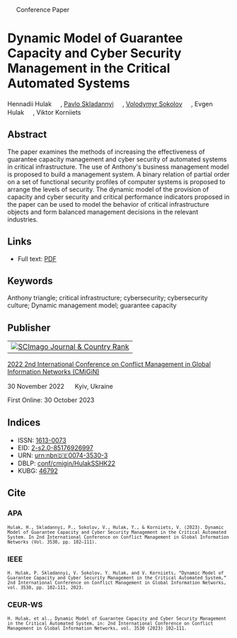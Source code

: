 <img src="/icons/unlock.svg" width="16" height="16"> Conference Paper

# Dynamic Model of Guarantee Capacity and Cyber Security Management in the Critical Automated Systems

Hennadii Hulak <a href="https://orcid.org/0000-0001-9131-9233" target="_blank"><img src="/icons/orcid.svg" width="16" height="16"></a>,
<a href="/">Pavlo Skladannyi</a> <a href="https://orcid.org/0000-0002-7775-6039" target="_blank"><img src="/icons/orcid.svg" width="16" height="16"></a>,
<a href="https://volodymyr-sokolov.github.io/">Volodymyr Sokolov</a> <a href="https://orcid.org/0000-0002-9349-7946" target="_blank"><img src="/icons/orcid.svg" width="16" height="16"></a>,
Evgen Hulak <a href="https://orcid.org/0000-0003-4984-686X" target="_blank"><img src="/icons/orcid.svg" width="16" height="16"></a>,
Viktor Korniiets <a href="https://orcid.org/0000-0002-4967-8395" target="_blank"><img src="/icons/orcid.svg" width="16" height="16"></a>

## Abstract

The paper examines the methods of increasing the effectiveness of guarantee capacity management and cyber security of automated systems in critical infrastructure. The use of Anthony's business management model is proposed to build a management system. A binary relation of partial order on a set of functional security profiles of computer systems is proposed to arrange the levels of security. The dynamic model of the provision of capacity and cyber security and critical performance indicators proposed in the paper can be used to model the behavior of critical infrastructure objects and form balanced management decisions in the relevant industries.

## Links

* Full text: [PDF](https://ceur-ws.org/Vol-3530/paper11.pdf)

## Keywords

Anthony triangle; critical infrastructure; cybersecurity; cybersecurity culture; Dynamic management model; guarantee capacity

## Publisher

<table>
<tr>
<td>
<a href="https://www.scimagojr.com/journalsearch.php?q=21100218356&amp;tip=sid&amp;exact=no" title="SCImago Journal &amp; Country Rank"><img border="0" src="https://corsproxy.io/?https://www.scimagojr.com/journal_img.php?id=21100218356" alt="SCImago Journal &amp; Country Rank"  /></a>
</td>
</tr>
</table>

[2022 2nd International Conference on Conflict Management in Global Information Networks (CMiGiN)](https://ceur-ws.org/Vol-3530/)

30 November 2022 <img src="/icons/location-pin.svg" width="16" height="16"> Kyiv, Ukraine

First Online: 30 October 2023

## Indices

* ISSN: [1613-0073](https://portal.issn.org/resource/ISSN/1613-0073) <img src="/icons/online.svg" width="16" height="16">
* EID: [2-s2.0-85176926997](http://www.scopus.com/record/display.url?origin=inward&eid=2-s2.0-85176926997)
* URN: [urn:nbn:de:0074-3530-3](https://nbn-resolving.org/xml/urn:nbn:de:0074-3530-3)
* DBLP: [conf/cmigin/HulakSSHK22](https://dblp.org/rec/conf/cmigin/HulakSSHK22.html)
* KUBG: [46792](http://elibrary.kubg.edu.ua/id/eprint/46792/)

## Cite

### APA

<small>`Hulak, H., Skladannyi, P., Sokolov, V., Hulak, Y., & Korniiets, V. (2023). Dynamic Model of Guarantee Capacity and Cyber Security Management in the Critical Automated System. In 2nd International Conference on Conflict Management in Global Information Networks (Vol. 3530, pp. 102–111).`</small>

### IEEE

<small>`H. Hulak, P. Skladannyi, V. Sokolov, Y. Hulak, and V. Korniiets, “Dynamic Model of Guarantee Capacity and Cyber Security Management in the Critical Automated System,” 2nd International Conference on Conflict Management in Global Information Networks, vol. 3530, pp. 102–111, 2023.`</small>

### CEUR-WS

<small>`H. Hulak, et al., Dynamic Model of Guarantee Capacity and Cyber Security Management in the Critical Automated System, in: 2nd International Conference on Conflict Management in Global Information Networks, vol. 3530 (2023) 102–111.`</small>